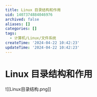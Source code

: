 ```yaml
---
title: Linux 目录结构和作用
uid: 1407374884046976
archived: false
aliases: []
categories: []
tags:
  - 计算机/Linux/文件系统
createTime: '2024-04-22 10:42:23'
updateTime: '2024-04-22 10:42:23'
---
```


# Linux 目录结构和作用

![[Linux目录结构.png]]
